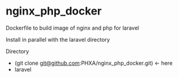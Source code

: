 # nginx_php_docker
Dockerfile to build image of nginx and php for laravel

Install in parallel with the laravel directory

Directory
- (git clone git@github.com:PHXA/nginx_php_docker.git) <- here
- laravel
